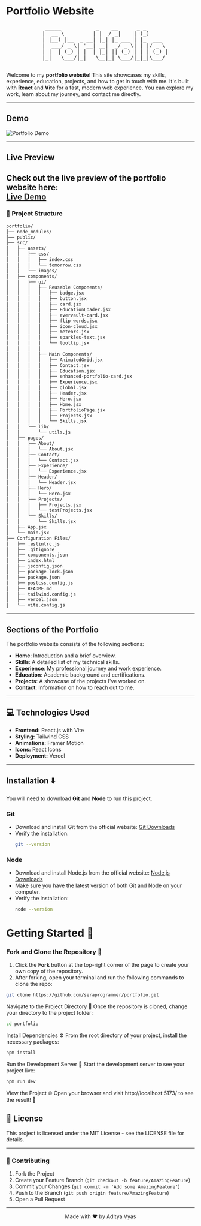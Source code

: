 # Portfolio Website
<div align="center">
  <pre>
    _____           _    __      _ _       
   |  __ \         | |  / _|    | (_)      
   | |__) |__  _ __| |_| |_ ___ | |_  ___  
   |  ___/ _ \| '__| __|  _/ _ \| | |/ _ \ 
   | |  | (_) | |  | |_| || (_) | | | (_) |
   |_|   \___/|_|   \__|_| \___/|_|_|\___/ 
  </pre>
</div>

 
Welcome to my **portfolio website**! This site showcases my skills, experience, education, projects, and how to get in touch with me. It's built with **React** and **Vite** for a fast, modern web experience. You can explore my work, learn about my journey, and contact me directly.

---

## Demo

![Portfolio Demo](https://i.postimg.cc/FKJp0Zr1/Screenshot-2025-05-19-171213.png)

---

## Live Preview

Check out the live preview of the portfolio website here:  
[**Live Demo**](https://codervai.vercel.app/)
---
### 🎯 Project Structure
```bash
portfolio/
├── node_modules/
├── public/
├── src/
│   ├── assets/
│   │   ├── css/
│   │   │   ├── index.css
│   │   │   └── tomorrow.css
│   │   └── images/
│   ├── components/
│   │   ├── ui/
│   │   │   ├── Reusable Components/
│   │   │   │   ├── badge.jsx
│   │   │   │   ├── button.jsx
│   │   │   │   ├── card.jsx
│   │   │   │   ├── EducationLoader.jsx
│   │   │   │   ├── evervault-card.jsx
│   │   │   │   ├── flip-words.jsx
│   │   │   │   ├── icon-cloud.jsx
│   │   │   │   ├── meteors.jsx
│   │   │   │   ├── sparkles-text.jsx
│   │   │   │   └── tooltip.jsx
│   │   │   │
│   │   │   ├── Main Components/
│   │   │   │   ├── AnimatedGrid.jsx
│   │   │   │   ├── Contact.jsx
│   │   │   │   ├── Education.jsx
│   │   │   │   ├── enhanced-portfolio-card.jsx
│   │   │   │   ├── Experience.jsx
│   │   │   │   ├── global.jsx
│   │   │   │   ├── Header.jsx
│   │   │   │   ├── Hero.jsx
│   │   │   │   ├── Home.jsx
│   │   │   │   ├── PortfolioPage.jsx
│   │   │   │   ├── Projects.jsx
│   │   │   │   └── Skills.jsx
│   │   └── lib/
│   │       └── utils.js
│   ├── pages/
│   │   ├── About/
│   │   │   └── About.jsx
│   │   ├── Contact/
│   │   │   └── Contact.jsx
│   │   ├── Experience/
│   │   │   └── Experience.jsx
│   │   ├── Header/
│   │   │   └── Header.jsx
│   │   ├── Hero/
│   │   │   └── Hero.jsx
│   │   ├── Projects/
│   │   │   ├── Projects.jsx
│   │   │   └── testProjects.jsx
│   │   └── Skills/
│   │       └── Skills.jsx
│   ├── App.jsx
│   └── main.jsx
├── Configuration Files/
│   ├── .eslintrc.js
│   ├── .gitignore
│   ├── components.json
│   ├── index.html
│   ├── jsconfig.json
│   ├── package-lock.json
│   ├── package.json
│   ├── postcss.config.js
│   ├── README.md
│   ├── tailwind.config.js
│   ├── vercel.json
│   └── vite.config.js

```
---

## Sections of the Portfolio

The portfolio website consists of the following sections:

- **Home**: Introduction and a brief overview.
- **Skills**: A detailed list of my technical skills.
- **Experience**: My professional journey and work experience.
- **Education**: Academic background and certifications.
- **Projects**: A showcase of the projects I've worked on.
- **Contact**: Information on how to reach out to me.

---

## 💻 Technologies Used
- **Frontend:** React.js with Vite
- **Styling:** Tailwind CSS
- **Animations:** Framer Motion
- **Icons:** React Icons
- **Deployment:** Vercel

---

## Installation ⬇️

You will need to download **Git** and **Node** to run this project.

### Git

- Download and install Git from the official website: [Git Downloads](https://git-scm.com/)
- Verify the installation:
  ```bash
  git --version
  ```

### Node

- Download and install Node.js from the official website: [Node.js Downloads](https://nodejs.org/)
- Make sure you have the latest version of both Git and Node on your computer.
- Verify the installation:
  ```bash
  node --version
  ```

# Getting Started 🎯

### Fork and Clone the Repository 🚀
1. Click the **Fork** button at the top-right corner of the page to create your own copy of the repository.
2. After forking, open your terminal and run the following commands to clone the repo:

  ```bash
  git clone https://github.com/seraprogrammer/portfolio.git
  ```
Navigate to the Project Directory 📂
Once the repository is cloned, change your directory to the project folder:
```bash
cd portfolio
```

Install Dependencies ⚙️
From the root directory of your project, install the necessary packages:
```bash
npm install
```

Run the Development Server 🚀
Start the development server to see your project live:
```bash
npm run dev
```

View the Project 🌐
Open your browser and visit http://localhost:5173/ to see the result! 🎉

## 📝 License
This project is licensed under the MIT License - see the LICENSE file for details.

---

### 🤝 Contributing

1. Fork the Project
2. Create your Feature Branch (`git checkout -b feature/AmazingFeature`)
3. Commit your Changes (`git commit -m 'Add some AmazingFeature'`)
4. Push to the Branch (`git push origin feature/AmazingFeature`)
5. Open a Pull Request

---

<div align="center"> Made with ❤️ by Aditya Vyas </div>

